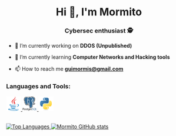 <h1 align="center">Hi 👋, I'm Mormito</h1>
<h3 align="center">Cybersec enthusiast 🕵️</h3>

- 🔭 I’m currently working on **DDOS (Unpublished)**

- 🌱 I’m currently learning **Computer Networks and Hacking tools**

- 📫 How to reach me **guimormis@gmail.com**

<h3 align="left">Languages and Tools:</h3>
<p align="left"> <a href="https://www.java.com" target="_blank" rel="noreferrer"> <img src="https://raw.githubusercontent.com/devicons/devicon/master/icons/java/java-original.svg" alt="java" width="40" height="40"/> </a> <a href="https://www.postgresql.org" target="_blank" rel="noreferrer"> <img src="https://raw.githubusercontent.com/devicons/devicon/master/icons/postgresql/postgresql-original-wordmark.svg" alt="postgresql" width="40" height="40"/> </a> <a href="https://www.python.org" target="_blank" rel="noreferrer"> <img src="https://raw.githubusercontent.com/devicons/devicon/master/icons/python/python-original.svg" alt="python" width="40" height="40"/> </a> </p>

<br>

<a href="https://github.com/anuraghazra/github-readme-stats">
  <img src="https://github-readme-stats.vercel.app/api/top-langs/?username=mormito&theme=gruvbox" alt="Top Languages">
</a>

<a href="https://github.com/anuraghazra/github-readme-stats">
<img src="https://github-readme-stats.vercel.app/api?username=Mormito&show_icons=true&theme=gruvbox" alt="Mormito GitHub stats">
</a>





